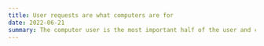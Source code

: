 ```yaml
---
title: User requests are what computers are for
date: 2022-06-21
summary: The computer user is the most important half of the user and computer relationship. Don't waste their time. Don't get in their way. Try to help them be awesome.
---
```

